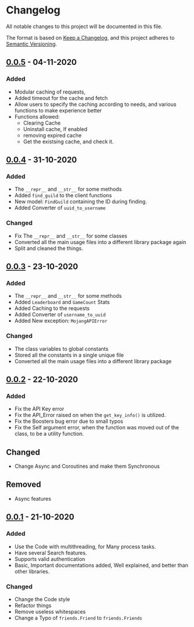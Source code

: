 # Changelog

All notable changes to this project will be documented in this file.

The format is based on [Keep a Changelog](https://keepachangelog.com/en/1.0.0/),
and this project adheres to [Semantic Versioning](https://semver.org/spec/v2.0.0.html).

## [0.0.5](https://github.com/janaSunrise/HypixelIO/releases/tag/v0.0.5) - 04-11-2020

### Added
- Modular caching of requests,
- Added timeout for the cache and fetch
- Allow users to specify the caching according to needs, and various functions to make experience better
- Functions allowed:
    - Clearing Cache
    - Uninstall cache, If enabled
    - removing expired cache
    - Get the existsing cache, and check it.

## [0.0.4](https://github.com/janaSunrise/HypixelIO/releases/tag/v0.0.4) - 31-10-2020

### Added
- The `__repr__` and `__str__` for some methods
- Added `find_guild` to the client functions
- New model: `FindGuild` containing the ID during finding.
- Added Converter of `uuid_to_username`

### Changed
- Fix The `__repr__` and `__str__` for some classes
- Converted all the main usage files into a different library package again
- Split and cleaned the things.

## [0.0.3](https://github.com/janaSunrise/HypixelIO/releases/tag/v0.0.3) - 23-10-2020

### Added
- The `__repr__` and `__str__` for some methods
- Added `Leaderboard` and `GameCount` Stats
- Added Caching to the requests
- Added Converter of `username_to_uuid`
- Added New exception: `MojangAPIError`

### Changed
- The class variables to global constants
- Stored all the constants in a single unique file
- Converted all the main usage files into a different library package

## [0.0.2](https://github.com/janaSunrise/HypixelIO/releases/tag/v0.0.2) - 22-10-2020

### Added
- Fix the API Key error
- Fix the API_Error raised on when the `get_key_info()` is utilized.
- Fix the Boosters bug error due to small typos
- Fix the Self argument error, when the function was moved out of the class, to be a utility function.

## Changed
- Change Async and Coroutines and make them Synchronous

## Removed
- Async features


## [0.0.1](https://github.com/janaSunrise/HypixelIO/releases/tag/v0.0.1) - 21-10-2020

### Added
- Use the Code with multithreading, for Many process tasks.
- Have several Search features.
- Supports valid authentication
- Basic, Important documentations added, Well explained, and better than other libraries.

### Changed
- Change the Code style
- Refactor things
- Remove useless whitespaces
- Change a Typo of `friends.Friend` to `friends.Friends`
